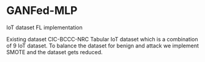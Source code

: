 # GANFed-MLP
IoT dataset FL implementation


Existing dataset CIC-BCCC-NRC Tabular IoT dataset which is a combination of 9 IoT dataset. To balance the dataset for benign and attack we implement SMOTE and the dataset gets reduced.
